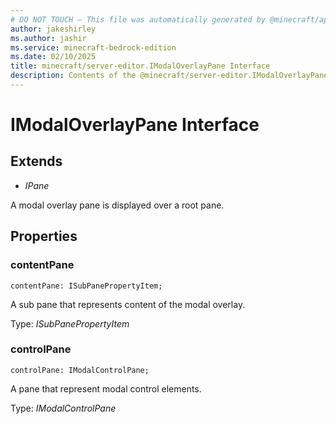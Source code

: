 ```yaml
---
# DO NOT TOUCH — This file was automatically generated by @minecraft/api-docs-generator, to report problems file an issue at https://github.com/Mojang/minecraft-scripting-libraries
author: jakeshirley
ms.author: jashir
ms.service: minecraft-bedrock-edition
ms.date: 02/10/2025
title: minecraft/server-editor.IModalOverlayPane Interface
description: Contents of the @minecraft/server-editor.IModalOverlayPane class.
---
```

# IModalOverlayPane Interface

## Extends
- *IPane*

A modal overlay pane is displayed over a root pane.

## Properties

### **contentPane**
`contentPane: ISubPanePropertyItem;`

A sub pane that represents content of the modal overlay.

Type: *ISubPanePropertyItem*

### **controlPane**
`controlPane: IModalControlPane;`

A pane that represent modal control elements.

Type: *IModalControlPane*
